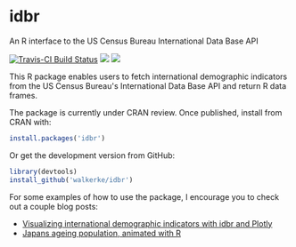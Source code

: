 # idbr
An R interface to the US Census Bureau International Data Base API

[![Travis-CI Build Status](https://travis-ci.org/walkerke/idbr.svg?branch=master)](https://travis-ci.org/walkerke/idbr)  ![](http://www.r-pkg.org/badges/version/idbr)  ![](http://cranlogs.r-pkg.org/badges/grand-total/idbr)

This R package enables users to fetch international demographic indicators from the US Census Bureau's International Data Base API and return R data frames.  

The package is currently under CRAN review.  Once published, install from CRAN with: 

```r
install.packages('idbr')
```

Or get the development version from GitHub: 

```r
library(devtools)
install_github('walkerke/idbr')
```

For some examples of how to use the package, I encourage you to check out a couple blog posts: 

* [Visualizing international demographic indicators with idbr and Plotly](http://walkerke.github.io/2016/01/idbr/)
* [Japans ageing population, animated with R](http://blog.revolutionanalytics.com/2016/02/japans-ageing-population-animated-with-r.html)
